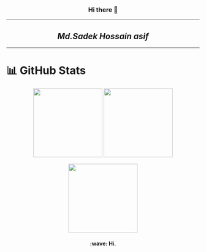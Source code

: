 <h3 align="center">Hi there 👋</h3>
<hr>
<h2 align="center"><i>Md.Sadek Hossain asif</i></h2>
<hr>

# 📊 GitHub Stats
<p align="center"> <img src="https://github-readme-stats.vercel.app/api?username=crevios&show_icons=true&theme=radical&hide_rank=true" height="180"/> <img src="https://github-readme-streak-stats.herokuapp.com/?user=crevios&theme=radical" height="180"/> </p> <p align="center"> <img src="https://github-readme-stats.vercel.app/api/top-langs/?username=crevios&layout=compact&theme=radical" height="180"/> </p>


<h4 align="center"> :wave: Hi. </h4>
